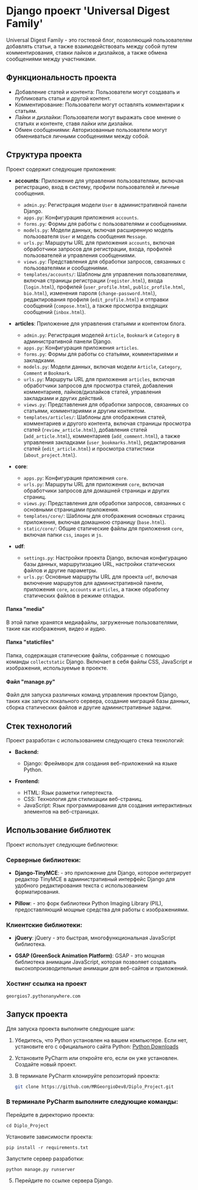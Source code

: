 # Django проект 'Universal Digest Family'

Universal Digest Family - это гостевой блог, позволяющий пользователям добавлять статьи, а также взаимодействовать между собой путем комментирования, ставки лайков и дизлайков, а также обмена сообщениями между участниками.

## Функциональность проекта

- Добавление статей и контента: Пользователи могут создавать и публиковать статьи и другой контент.
- Комментирование: Пользователи могут оставлять комментарии к статьям.
- Лайки и дизлайки: Пользователи могут выражать свое мнение о статьях и контенте, ставя лайки или дизлайки.
- Обмен сообщениями: Авторизованные пользователи могут обмениваться личными сообщениями между собой.

## Структура проекта

Проект содержит следующие приложения:

- **accounts**: Приложение для управления пользователями, включая регистрацию, вход в систему, профили пользователей и личные сообщения.
  - `admin.py`: Регистрация модели `User` в административной панели Django.
  - `apps.py`: Конфигурация приложения `accounts`.
  - `forms.py`: Формы для работы с пользователями и сообщениями.
  - `models.py`: Модели данных, включая расширенную модель пользователя `User` и модель сообщения `Message`.
  - `urls.py`: Маршруты URL для приложения `accounts`, включая обработчики запросов для регистрации, входа, профилей пользователей и управления сообщениями.
  - `views.py`: Представления для обработки запросов, связанных с пользователями и сообщениями.
  - `templates/accounts/`: Шаблоны для управления пользователями, включая страницы регистрации (`register.html`), входа (`login.html`), профилей (`user_profile.html`, `public_profile.html`, `bio.html`), изменения пароля (`change-password.html`), редактирования профиля (`edit_profile.html`) и отправки сообщений (`compose.html`), а также просмотра входящих сообщений (`inbox.html`).



- **articles**: Приложение для управления статьями и контентом блога.
  - `admin.py`: Регистрация моделей `Article`, `Bookmark` и `Category` в административной панели Django.
  - `apps.py`: Конфигурация приложения `articles`.
  - `forms.py`: Формы для работы со статьями, комментариями и закладками.
  - `models.py`: Модели данных, включая модели `Article`, `Category`, `Comment` и `Bookmark`.
  - `urls.py`: Маршруты URL для приложения `articles`, включая обработчики запросов для просмотра статей, добавления комментариев, лайков/дизлайков статей, управления закладками и других действий.
  - `views.py`: Представления для обработки запросов, связанных со статьями, комментариями и другим контентом.
  - `templates/articles/`: Шаблоны для отображения статей, комментариев и другого контента, включая страницы просмотра статей (`review_article.html`), добавления статей (`add_article.html`), комментариев (`add_comment.html`), а также управления закладками (`user_bookmarks.html`), редактирования статей (`edit_article.html`) и просмотра статистики (`about_project.html`).




- **core**:
  - `apps.py`: Конфигурация приложения `core`.
  - `urls.py`: Маршруты URL для приложения `core`, включая обработчики запросов для домашней страницы и других страниц.
  - `views.py`: Представления для обработки запросов, связанных с основными страницами приложения.
  - `templates/core/`: Шаблоны для отображения основных страниц приложения, включая домашнюю страницу (`base.html`).
  - `static/core/`: Общие статические файлы для приложения `core`, включая папки `css`, `images` и `js`.




- **udf**:
  - `settings.py`: Настройки проекта Django, включая конфигурацию базы данных, маршрутизацию URL, настройки статических файлов и другие параметры.
  - `urls.py`: Основные маршруты URL для проекта `udf`, включая включение маршрутов для административной панели, приложения `core`, `accounts` и `articles`, а также обработку статических файлов в режиме отладки.



#### Папка "media"

В этой папке хранятся медиафайлы, загруженные пользователями, такие как изображения, видео и аудио.

#### Папка "staticfiles"

Папка, содержащая статические файлы, собранные с помощью команды `collectstatic` Django. Включает в себя файлы CSS, JavaScript и изображения, используемые в проекте.

#### Файл "manage.py"

Файл для запуска различных команд управления проектом Django, таких как запуск локального сервера, создание миграций базы данных, сборка статических файлов и другие административные задачи.




## Стек технологий

Проект разработан с использованием следующего стека технологий:

- **Backend:**
  - Django: Фреймворк для создания веб-приложений на языке Python.


- **Frontend:**
  - HTML: Язык разметки гипертекста.
  - CSS: Технология для стилизации веб-страниц.
  - JavaScript: Язык программирования для создания интерактивных элементов на веб-страницах.

## Использование библиотек

Проект использует следующие библиотеки:

### Серверные библиотеки:
 
 - **Django-TinyMCE**: - это приложение для Django, которое интегрирует редактор TinyMCE в административный интерфейс Django для удобного редактирования текста с использованием форматирования.


 - **Pillow**: - это форк библиотеки Python Imaging Library (PIL), предоставляющий мощные средства для работы с изображениями.

### Клиентские библиотеки:

 - **jQuery**: jQuery - это быстрая, многофункциональная JavaScript библиотека.



 - **GSAP (GreenSock Animation Platform)**: GSAP - это мощная библиотека анимации JavaScript, которая позволяет создавать высокопроизводительные анимации для веб-сайтов и приложений.
 


### Хостинг ссылка на проект
   
```
georgios7.pythonanywhere.com
```
    

## Запуск проекта

Для запуска проекта выполните следующие шаги:

1. Убедитесь, что Python установлен на вашем компьютере. Если нет, установите его с официального сайта Python: [Python Downloads](https://www.python.org/downloads/)

2. Установите PyCharm или откройте его, если он уже установлен. Создайте новый проект.

3. В терминале PyCharm клонируйте репозиторий проекта:

   ```bash
   git clone https://github.com/MRGeorgioDev8/Diplo_Project.git
   ```


### В терминале PyCharm выполните следующие команды:

   
Перейдите в директорию проекта: 
  ```
  cd Diplo_Project
  ```
   
  Установите зависимости проекта:
  ```
  pip install -r requirements.txt
  ```

  Запустите сервер разработки:
  ```
  python manage.py runserver
  ```
5. Перейдите по ссылке сервера Django.